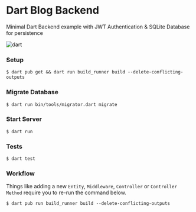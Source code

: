 # Dart Blog Backend

Minimal Dart Backend example with JWT Authentication & SQLite Database for persistence

![dart](https://github.com/codekeyz/yaroo-starter/actions/workflows/test.yml/badge.svg)

### Setup

```shell
$ dart pub get && dart run build_runner build --delete-conflicting-outputs
```

### Migrate Database

```shell
$ dart run bin/tools/migrator.dart migrate
```

### Start Server

```shell
$ dart run
```

### Tests

```shell
$ dart test
```

### Workflow

Things like adding a new `Entity`, `Middleware`, `Controller` or `Controller Method` require you to re-run the command below.

```shell
$ dart pub run build_runner build --delete-conflicting-outputs
```
